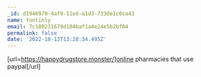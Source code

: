 ```yaml
---
_id: d1946970-4af9-11ed-a1d3-733de1c0ca43
name: Yontinly
email: 7c180231679d104baf1a4e24e5b2bf64
permalink: false
date: '2022-10-13T13:20:34.495Z'
---
```

[url=https://happydrugstore.monster/]online pharmacies that use paypal[/url]
